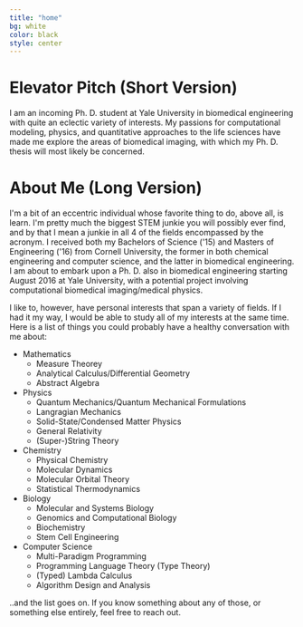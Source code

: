 ```yaml
---
title: "home"
bg: white
color: black
style: center
---
```


# Elevator Pitch (Short Version)

I am an incoming Ph. D. student at Yale University in biomedical engineering
with quite an eclectic variety of interests. My passions for computational
modeling, physics, and quantitative approaches to the life sciences have made
me explore the areas of biomedical imaging, with which my Ph. D. thesis will
most likely be concerned.

# About Me (Long Version)

I'm a bit of an eccentric individual whose favorite thing to do, above all, is
learn. I'm pretty much the biggest STEM junkie you will possibly ever find,
and by that I mean a junkie in all 4 of the fields encompassed by the acronym.
I received both my Bachelors of Science ('15) and Masters of Engineering ('16)
from Cornell University, the former in both chemical engineering and computer
science, and the latter in biomedical engineering. I am about to embark upon a
Ph. D. also in biomedical engineering starting August 2016 at Yale University,
with a potential project involving computational biomedical imaging/medical
physics.

I like to, however, have personal interests that span a variety of fields. If
I had it my way, I would be able to study all of my interests at the same time.
Here is a list of things you could probably have a healthy conversation with
me about:

* Mathematics
  - Measure Theorey
  - Analytical Calculus/Differential Geometry
  - Abstract Algebra
* Physics
  - Quantum Mechanics/Quantum Mechanical Formulations
  - Langragian Mechanics
  - Solid-State/Condensed Matter Physics
  - General Relativity
  - (Super-)String Theory
* Chemistry
  - Physical Chemistry
  - Molecular Dynamics
  - Molecular Orbital Theory
  - Statistical Thermodynamics
* Biology
  - Molecular and Systems Biology
  - Genomics and Computational Biology
  - Biochemistry
  - Stem Cell Engineering
* Computer Science
  - Multi-Paradigm Programming
  - Programming Language Theory (Type Theory)
  - (Typed) Lambda Calculus
  - Algorithm Design and Analysis

..and the list goes on. If you know something about any of those, or something
else entirely, feel free to reach out.
